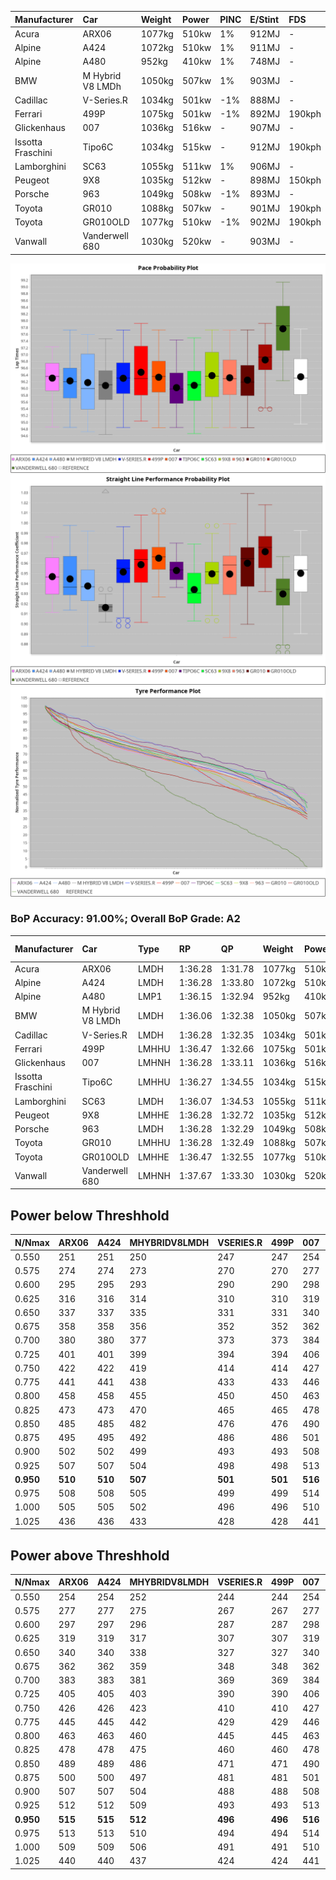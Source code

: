|Manufacturer|Car|Weight|Power|PINC|E/Stint|FDS|
|:-|:-|:-|:-|:-|:-|:-|
|Acura|ARX06|1077kg|510kw|1%|912MJ|-|
|Alpine|A424|1072kg|510kw|1%|911MJ|-|
|Alpine|A480|952kg|410kw|1%|748MJ|-|
|BMW|M Hybrid V8 LMDh|1050kg|507kw|1%|903MJ|-|
|Cadillac|V-Series.R|1034kg|501kw|-1%|888MJ|-|
|Ferrari|499P|1075kg|501kw|-1%|892MJ|190kph|
|Glickenhaus|007|1036kg|516kw|-|907MJ|-|
|Issotta Fraschini|Tipo6C|1034kg|515kw|-|912MJ|190kph|
|Lamborghini|SC63|1055kg|511kw|1%|906MJ|-|
|Peugeot|9X8|1035kg|512kw|-|898MJ|150kph|
|Porsche|963|1049kg|508kw|-1%|893MJ|-|
|Toyota|GR010|1088kg|507kw|-|901MJ|190kph|
|Toyota|GR010OLD|1077kg|510kw|-1%|902MJ|190kph|
|Vanwall|Vanderwell 680|1030kg|520kw|-|903MJ|-|

![PACECHART](./IMG/ACOMETHOD.png)
![STRAIGHTLINEPERFORMANCECHART](./IMG/ACOMETHOD_sp.png)
![TYREPERFORMANCECHART](./IMG/ACOMETHOD_tw.png)

### BoP Accuracy: 91.00%; Overall BoP Grade: A2
|Manufacturer|Car|Type|RP|QP|Weight|Power¹|Threshhold|PINC|Power²|E/Stint|AVG Vmax|FDS|RDLC|L/Stint|BOP-Grade|ModelAccuracy|ModelPoints|Match%|
|:-|:-|:-|:-|:-|:-|:-|:-|:-|:-|:-|:-|:-|:-|:-|:-|:-|:-|:-|
|Acura|ARX06|LMDH|1:36.28|1:31.78|1077kg|510kw|210.0kph|1%|515kw|912MJ|292.76kph|-|0.99|37|+B2|100.00%|995|80.35%|
|Alpine|A424|LMDH|1:36.28|1:33.80|1072kg|510kw|210.0kph|1%|515kw|911MJ|292.57kph|-|0.99|37|~A1|81.15%|521|99.70%|
|Alpine|A480|LMP1|1:36.15|1:32.94|952kg|410kw|210.0kph|1%|414kw|748MJ|288.97kph|-|0.98|34|~A1|67.92%|957|100.00%|
|BMW|M Hybrid V8 LMDh|LMDH|1:36.06|1:32.38|1050kg|507kw|210.0kph|1%|512kw|903MJ|289.77kph|-|1.02|37|-B2|98.60%|1690|84.94%|
|Cadillac|V-Series.R|LMDH|1:36.28|1:32.35|1034kg|501kw|210.0kph|-1%|496kw|888MJ|293.36kph|-|1.03|37|+A2|91.10%|1770|94.69%|
|Ferrari|499P|LMHHU|1:36.47|1:32.66|1075kg|501kw|210.0kph|-1%|496kw|892MJ|293.50kph|190kph|1.02|37|~A1|84.26%|2292|100.00%|
|Glickenhaus|007|LMHNH|1:36.28|1:33.11|1036kg|516kw|210.0kph|-|516kw|907MJ|297.17kph|-|0.95|37|~A1|94.63%|1605|99.75%|
|Issotta Fraschini|Tipo6C|LMHHU|1:36.27|1:34.55|1034kg|515kw|210.0kph|-|515kw|912MJ|295.27kph|190kph|1.08|37|+B1|66.67%|96|86.51%|
|Lamborghini|SC63|LMDH|1:36.07|1:34.53|1055kg|511kw|210.0kph|1%|516kw|906MJ|291.59kph|-|1.04|37|-B1|96.77%|419|86.70%|
|Peugeot|9X8|LMHHE|1:36.28|1:32.72|1035kg|512kw|210.0kph|-|512kw|898MJ|293.75kph|150kph|1.03|37|~A1|83.63%|2468|100.00%|
|Porsche|963|LMDH|1:36.28|1:32.29|1049kg|508kw|210.0kph|-1%|503kw|893MJ|293.48kph|-|1.01|37|~A1|93.14%|5746|100.00%|
|Toyota|GR010|LMHHU|1:36.28|1:32.49|1088kg|507kw|210.0kph|-|507kw|901MJ|293.93kph|190kph|1.01|37|~A1|87.37%|3154|100.00%|
|Toyota|GR010OLD|LMHHE|1:36.47|1:32.55|1077kg|510kw|210.0kph|-1%|505kw|902MJ|296.05kph|190kph|1.02|37|~A1|89.81%|1393|100.00%|
|Vanwall|Vanderwell 680|LMHNH|1:37.67|1:33.30|1030kg|520kw|210.0kph|-|520kw|903MJ|291.45kph|-|1.01|37|+Ω1|90.28%|604|41.31%|

## Power below Threshhold
|N/Nmax|ARX06|A424|MHYBRIDV8LMDH|VSERIES.R|499P|007|TIPO6C|SC63|9X8|963|GR010|GR010OLD|VANDERWELL680|​|RPM|A480|
|:-|:-|:-|:-|:-|:-|:-|:-|:-|:-|:-|:-|:-|:-|:-|:-|:-|
|0.550|251|251|250|247|247|254|254|252|252|250|250|251|256|​|--|-|
|0.575|274|274|273|270|270|277|277|275|275|273|273|274|279|​|--|-|
|0.600|295|295|293|290|290|298|297|295|296|293|293|295|300|​|--|-|
|0.625|316|316|314|310|310|319|319|316|317|314|314|316|322|​|--|-|
|0.650|337|337|335|331|331|340|340|337|338|335|335|337|343|​|--|-|
|0.675|358|358|356|352|352|362|362|359|359|357|356|358|365|​|--|-|
|0.700|380|380|377|373|373|384|383|380|381|378|377|380|387|​|--|-|
|0.725|401|401|399|394|394|406|405|402|403|399|399|401|409|​|--|-|
|0.750|422|422|419|414|414|427|426|422|423|420|419|422|430|​|--|-|
|0.775|441|441|438|433|433|446|445|441|442|439|438|441|449|​|5000|242|
|0.800|458|458|455|450|450|463|463|459|460|456|455|458|467|​|5500|286|
|0.825|473|473|470|465|465|478|478|474|475|471|470|473|482|​|6000|319|
|0.850|485|485|482|476|476|490|489|485|486|483|482|485|494|​|6500|361|
|0.875|495|495|492|486|486|501|500|496|497|493|492|495|505|​|7000|403|
|0.900|502|502|499|493|493|508|507|503|504|500|499|502|512|​|7500|413|
|0.925|507|507|504|498|498|513|512|508|509|505|504|507|517|​|8000|409|
|**0.950**|**510**|**510**|**507**|**501**|**501**|**516**|**515**|**511**|**512**|**508**|**507**|**510**|**520**|**​**|**8500**|**412**|
|0.975|508|508|505|499|499|514|513|509|510|506|505|508|518|​|9000|206|
|1.000|505|505|502|496|496|510|509|505|506|503|502|505|514|​|--|-|
|1.025|436|436|433|428|428|441|440|436|437|434|433|436|444|​|--|-|

## Power above Threshhold
|N/Nmax|ARX06|A424|MHYBRIDV8LMDH|VSERIES.R|499P|007|TIPO6C|SC63|9X8|963|GR010|GR010OLD|VANDERWELL680|​|RPM|A480|
|:-|:-|:-|:-|:-|:-|:-|:-|:-|:-|:-|:-|:-|:-|:-|:-|:-|
|0.550|254|254|252|244|244|254|254|254|252|248|250|249|256|​|--|-|
|0.575|277|277|275|267|267|277|277|277|275|271|273|272|279|​|--|-|
|0.600|297|297|296|287|287|298|297|298|296|291|293|292|300|​|--|-|
|0.625|319|319|317|307|307|319|319|319|317|311|314|312|322|​|--|-|
|0.650|340|340|338|327|327|340|340|340|338|332|335|333|343|​|--|-|
|0.675|362|362|359|348|348|362|362|362|359|353|356|355|365|​|--|-|
|0.700|383|383|381|369|369|384|383|384|381|374|377|376|387|​|--|-|
|0.725|405|405|403|390|390|406|405|406|403|395|399|397|409|​|--|-|
|0.750|426|426|423|410|410|427|426|427|423|416|419|417|430|​|--|-|
|0.775|445|445|442|429|429|446|445|446|442|435|438|436|449|​|5000|242|
|0.800|463|463|460|445|445|463|463|463|460|452|455|454|467|​|5500|286|
|0.825|478|478|475|460|460|478|478|478|475|467|470|469|482|​|6000|319|
|0.850|489|489|486|471|471|490|489|490|486|478|482|480|494|​|6500|361|
|0.875|500|500|497|481|481|501|500|501|497|488|492|490|505|​|7000|403|
|0.900|507|507|504|488|488|508|507|508|504|495|499|497|512|​|7500|413|
|0.925|512|512|509|493|493|513|512|513|509|500|504|502|517|​|8000|409|
|**0.950**|**515**|**515**|**512**|**496**|**496**|**516**|**515**|**516**|**512**|**503**|**507**|**505**|**520**|**​**|**8500**|**412**|
|0.975|513|513|510|494|494|514|513|514|510|501|505|503|518|​|9000|206|
|1.000|509|509|506|491|491|510|509|510|506|498|502|500|514|​|--|-|
|1.025|440|440|437|424|424|441|440|441|437|430|433|431|444|​|--|-|

